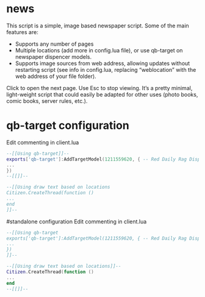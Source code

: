 # news
This script is a simple, image based newspaper script. Some of the main features are:

- Supports any number of pages
- Multiple locations (add more in config.lua file), or use qb-target on newspaper dispencer models.
- Supports image sources from web address, allowing updates without restarting script (see info in config.lua, replacing “weblocation” with the web address of your file folder).

Click to open the next page. Use Esc to stop viewing. It’s a pretty minimal, light-weight script that could easily be adapted for other uses (photo books, comic books, server rules, etc.).

# qb-target configuration
Edit commenting in client.lua
```lua
--[[Using qb-target]]--
exports['qb-target']:AddTargetModel(1211559620, { -- Red Daily Rag Dispenser
...
})
--[[]]--

--[[Using draw text based on locations
Citizen.CreateThread(function ()
...
end
]]--
```
#standalone configuration
Edit commenting in client.lua
```lua
--[[Using qb-target
exports['qb-target']:AddTargetModel(1211559620, { -- Red Daily Rag Dispenser
...
})
]]--

--[[Using draw text based on locations]]--
Citizen.CreateThread(function ()
...
end
--[[]]--
```
